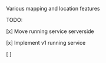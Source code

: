 Various mapping and location features

TODO:

[x] Move running service serverside

[x] Implement v1 running service

[ ] 

